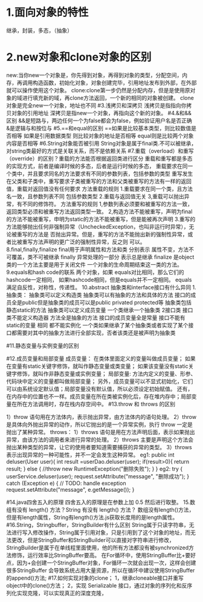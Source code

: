 # 1.面向对象的特性
继承，封装，多态，（抽象）
# 2.new对象和clone对象的区别
new:当你new一个对象是，你先得到对象，再得到对象的类型，分配空间，内存，再调用构造函数，初始化对象，对象创建完毕，引用地址发布到外部，在外部就可以操作使用这个对象。
clone:clone第一步仍然是分配内存，但是是使用原对象的域进行填充新的域，再clone方法返回，一个新的相同的对象被创建。
clone对象是完全new一个对象，地址也不同
#3.浅拷贝和深拷贝
浅拷贝是指指向你拷贝对象的引用地址
深拷贝是指new一个对象，再指向这个新的对象。
#4.&和&&区别
&&是短路与，两边任何一个为false都会为false，例如验证用户名是否正确
&是逻辑与和按位与
#5.==和equal的区别
==如果是比较基本类型，则比较数值是否相等 如果是引用数据类型 则比较对象的地址是否相等
equal则是比较两个对象内容是否相等
#6.String对象能否被引用
String对象是属于final类.不可以被继承，对string类最好的方式是关联关系，而不是依赖关系
#7.重载（overload）和重写（override）的区别？重载的方法能否根据返回类进行区分
重载和重写都是多态的实现方式，前者是编译时候的多态，后者是运行时候的多态，
重载要求在同一个类中，并且要求同名的方法要求有不同的参数列表，包括参数的类型
重写发生在父类和子类中，重写要求子类被重写的方法和父类被重写的方法有一样的返回值，重载对返回值没有任何要求
方法重载的规则
1.重载要求在同一个类，且方法名一致，且参数列表不同 包括参数类型
2.重载与返回值无关
3,重载可以抛出异常，有不同的修饰符。
方法重写的规则
1,参数列表必须要和被重写的方法一致，返回类型必须和被重写方法返回类型一致。
2,构造方法不能被重写，声明为final的方法不能被重写，申明为static的方法不能被重写，但是能被再次声明
3.重写的方法能够抛出任何非强制异常（UncheckedException，也叫非运行时异常），无论被重写的方法是 否抛出异常。但是，重写的方法不能抛出新的强制性异常，或者比被重写方法声明的更广泛的强制性异常，反之则 可以。
8.final,finally,finalize
final用于声明属性和方法和类 分别表示 属性不变，方法不可覆盖，类不可被继承
finally 异常处理的一部分 表示总是继承
finalize 是object类的一个方法主要是用于关闭文件 一个对象的生命周期结束这一类的方法。
9.equals和hash code的联系
两个对象，如果 equals对比相同，那么它们的hashcode一定相同，
如果hashcode相同，但是equals并不一定相同。
equals满足自反性，对称性，传递性。
10.abstract 抽象类和interface接口有什么异同
1.抽象类：
抽象类可以定义构造类
抽象类可以有抽象的方法和具体的方法
接口的成员全是public但是抽象类的成员可以是public privated protected等
抽象类包括静态static的方法
抽象类可以定义成员变量
一个类继承一个抽象类
2接口类
接口类不能定义构造器
方法全是抽象的方法
接口的成员变量全是常量
接口不能有static的变量
相同
都不能实例化
一个类如果继承了某个抽象类或者实现了某个接口都需要对其中的抽象方法进行全部实现，否者该类还是被声明为抽象类

#11.静态变量与实例变量的区别

#12.成员变量和局部变量
成员变量：
在类体里面定义的变量叫做成员变量；
如果在变量有static关键字修饰，就叫作静态变量或类变量；
如果该变量没有static关键字修饰，就叫作非静态变量或实例变量；
局部变量:
方法内定义的变量、形参、代码块中定义的变量都叫做局部变量；
另外，成员变量可以不显式初始化，它们可以由系统设定默认值；局部变量没有默认值，所以必须设定初始赋值。
还有，在内存中的位置也不一样。成员变量在所在类被实例化后，存在堆内存中；局部变量在所在方法调用时，存在栈内存空间中。
#13.throw 和 throws 的区别


1）throw 语句用在方法体内，表示抛出异常，由方法体内的语句处理。
 2）throw 是具体向外抛出异常的动作，所以它抛出的是一个异常实例，执行 throw 一定是抛出了某种异常。 
throws：
 1）throws 语句是用在方法声明后面，表示如果抛出异常，由该方法的调用者来进行异常的处理。 
2）throws 主要是声明这个方法会抛出某种类型的异常，让它的使用者要知道需要捕获的异常的类型。
 3）throws 表示出现异常的一种可能性，并不一定会发生这种异常。
eg1:
public int deluser(User user){
		int result =userDao.deluser(user);
		if(result>0){
			return result;
		}
		else {
			//throw new RuntimeException("删除失败");
		}
	}
eg2:
		try {
			userService.deluser(user);
			request.setAttribute("message", "删除成功");
		} catch (Exception e) {
			// TODO: handle exception
			request.setAttribute("message", e.getMessage());
		}

#14.java四舍五入的原理
四舍五入的原理是在参数上加 0.5 然后进行取整。
15.数组有没有 length() 方法？String 有没有 length() 方法？
数组没有length()方法，但是有length属性，String有length()方法.js获取长度用的是length属性。
#16.String，Stringbuffer，StringBuilder有什么区别
String属于只读字符串，无法进行写入修改操作，String属于引用对象，只是引用到了这个对象的地址，而无法更改，但是StringBuffer和StringBuilder可以直接对字符串进行修改，
StringBuilder是属于在单线程里面使用，他的所有方法都没有被synchronized方法修饰，运行效率比StringBuffer要高。
在For循环中，使用StringBuffer比+要好点，因为+会创建一个StringBuffer对象，For循环一次就会出现一次，这样会创建很多StringBuffer 会导致系统占用大量资源，所以在循环中建议使用StringBuffer的append()方法;
#17.如何实现对象的clone；
1，继承cloneable接口并重写object中的clone()方法；
2，实现 Serializable 接口，通过对象的序列化和反序列化实现克隆，可以实现真正的深度克隆，




